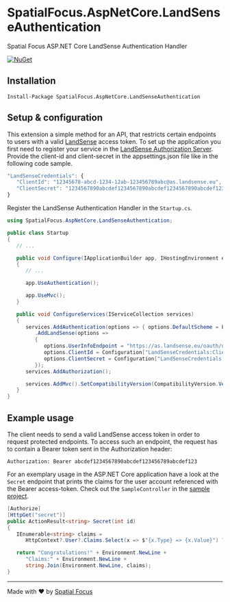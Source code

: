 # SpatialFocus.AspNetCore.LandSenseAuthentication

Spatial Focus ASP.NET Core LandSense Authentication Handler

[![NuGet](https://img.shields.io/nuget/v/SpatialFocus.AspNetCore.LandSenseAuthentication.svg)](https://www.nuget.org/packages/SpatialFocus.AspNetCore.LandSenseAuthentication/)

## Installation

```console
Install-Package SpatialFocus.AspNetCore.LandSenseAuthentication
```

## Setup & configuration

This extension a simple method for an API, that restricts certain endpoints to users with a valid [LandSense](https://landsense.eu) access token. To set up the application you first need to register your service in the [LandSense Authorization Server](https://as.landsense.eu). Provide the client-id and client-secret in the appsettings.json file like in the following code sample.

```js
"LandSenseCredentials": {
   "ClientId": "12345678-abcd-1234-12ab-123456789abc@as.landsense.eu",
   "ClientSecret": "1234567890abcdef1234567890abcdef1234567890abcdef1234567890abcdef"
}
```

Register the LandSense Authentication Handler in the `Startup.cs`.

```csharp
using SpatialFocus.AspNetCore.LandSenseAuthentication;

public class Startup
{
   // ...

   public void Configure(IApplicationBuilder app, IHostingEnvironment env)
   {
      // ...

      app.UseAuthentication();

      app.UseMvc();
   }

   public void ConfigureServices(IServiceCollection services)
   {
      services.AddAuthentication(options => { options.DefaultScheme = LandSenseDefaults.AuthenticationScheme; })
         .AddLandSense(options =>
         {
            options.UserInfoEndpoint = "https://as.landsense.eu/oauth/userinfo";
            options.ClientId = Configuration["LandSenseCredentials:ClientId"];
            options.ClientSecret = Configuration["LandSenseCredentials:ClientSecret"];
         });
      services.AddAuthorization();

      services.AddMvc().SetCompatibilityVersion(CompatibilityVersion.Version_2_2);
   }
}
```

## Example usage

The client needs to send a valid LandSense access token in order to request protected endpoints. To access such an endpoint, the request has to contain a Bearer token sent in the Authorization header:

```
Authorization: Bearer abcdef1234567890abcdef123456789abcdef123
```

For an exemplary usage in the ASP.NET Core application have a look at the `Secret` endpoint that prints the claims for the user account referenced with the Bearer access-token. Check out the `SampleController` in the [sample project](https://github.com/SpatialFocus/SpatialFocus.AspNetCore.LandSenseAuthentication/tree/master/sample/SpatialFocus.AspNetCore.LandSenseAuthentication.ApiSample).

```csharp
[Authorize]
[HttpGet("secret")]
public ActionResult<string> Secret(int id)
{
   IEnumerable<string> claims = 
      HttpContext?.User?.Claims.Select(x => $"{x.Type} => {x.Value}") ?? new List<string>();

   return "Congratulations!" + Environment.NewLine +
      "Claims:" + Environment.NewLine +
      string.Join(Environment.NewLine, claims);
}
```

----

Made with :heart: by [Spatial Focus](https://spatial-focus.net/)
